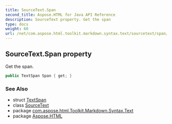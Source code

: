 ```yaml
---
title: SourceText.Span
second_title: Aspose.HTML for Java API Reference
description: SourceText property. Get the span
type: docs
weight: 60
url: /net/com.aspose.html.toolkit.markdown.syntax.text/sourcetext/span/
---
```

## SourceText.Span property

Get the span.

```java
public TextSpan Span { get; }
```

### See Also

* struct [TextSpan](../../textspan/)
* class [SourceText](../)
* package [com.aspose.html.Toolkit.Markdown.Syntax.Text](../../sourcetext/)
* package [Aspose.HTML](../../../)
